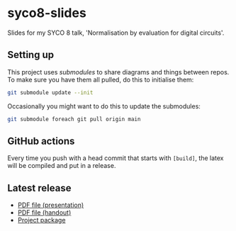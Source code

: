 # syco8-slides

Slides for my SYCO 8 talk, 'Normalisation by evaluation for digital circuits'.

## Setting up

This project uses *submodules* to share diagrams and things between repos. 
To make sure you have them all pulled, do this to initialise them:

```sh
git submodule update --init
```

Occasionally you might want to do this to update the submodules:

```sh
git submodule foreach git pull origin main
```

## GitHub actions

Every time you push with a head commit that starts with `[build]`, the latex will be compiled and put in a release.

## Latest release

* [PDF file (presentation)](https://github.com/georgejkaye/syco8-slides/releases/latest/download/syco8-slides.pdf)
* [PDF file (handout)](https://github.com/georgejkaye/syco8-slides/releases/latest/download/syco8-slides-handout.pdf)
* [Project package](https://github.com/georgejkaye/syco8-slides/releases/latest/download/syco8-slides.zip)
